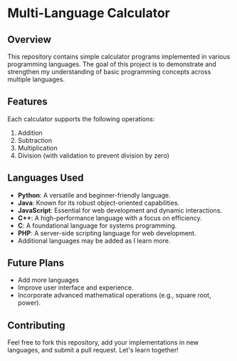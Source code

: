 # Multi-Language Calculator

## Overview

This repository contains simple calculator programs implemented in various programming languages. The goal of this project is to demonstrate and strengthen my understanding of basic programming concepts across multiple languages.

## Features

Each calculator supports the following operations:

1. Addition
2. Subtraction
3. Multiplication
4. Division (with validation to prevent division by zero)

## Languages Used

- **Python**: A versatile and beginner-friendly language.
- **Java**: Known for its robust object-oriented capabilities.
- **JavaScript**: Essential for web development and dynamic interactions.
- **C++**: A high-performance language with a focus on efficiency.
- **C**: A foundational language for systems programming.
- **PHP**: A server-side scripting language for web development.
- Additional languages may be added as I learn more.

## Future Plans

- Add more languages
- Improve user interface and experience.
- Incorporate advanced mathematical operations (e.g., square root, power).

## Contributing

Feel free to fork this repository, add your implementations in new languages, and submit a pull request. Let's learn together!
